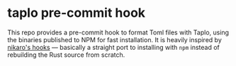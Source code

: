 # taplo pre-commit hook

This repo provides a pre-commit hook to format Toml files with Taplo, using the
binaries published to NPM for fast installation.  It is heavily inspired by
[nikaro's hooks](https://github.com/nikaro/taplo-pre-commit) — basically a
straight port to installing with `npm` instead of rebuilding the Rust source
from scratch.